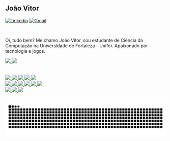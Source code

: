 ## João Vitor


[![Linkedin](https://img.shields.io/badge/-LinkedIn-blue?style=flat&logo=Linkedin&logoColor=white)](https://www.linkedin.com/in/jvrodrigs/)
[![Gmail](https://img.shields.io/badge/-Gmail-c14438?style=flat&logo=Gmail&logoColor=white)](mailto:jvrodrigsuni@edu.unifor.br) 

<br>

Oi, tudo bem? Me chamo João Vitor, sou estudante de Ciência da Computação na Universidade de Fortaleza - Unifor. Apaixonado por tecnologia e jogos. 

<div>
  <a href="https://github.com/jvrodrigs">
  <img height="180em" src="https://github-readme-stats.vercel.app/api?username=jvrodrigs&show_icons=true&theme=dracula&include_all_commits=true&count_private=true"/>
  <img height="180em" src="https://github-readme-stats.vercel.app/api/top-langs/?username=jvrodrigs&layout=compact&langs_count=16&theme=dracula"/>
<div>
<br>
<div style="display: inline_block"><br>
 <img src= "https://img.shields.io/badge/-HTML5-E34F26?style=flat&logo=html5&logoColor=white"> 
 <img src= "https://img.shields.io/badge/-CSS3-1572B6?style=flat&logo=css3&logoColor=white"> 
 <img src= "https://img.shields.io/badge/-JavaScript-black?style=flat&logo=javascript&logoColor=eed718">
 <img src= "https://img.shields.io/badge/-TypeScript-white?style=flat&logo=typescript&logoColor=blue">
 <img src= "https://img.shields.io/badge/-Java-06305b?style=flat&logo=java&logoColor=white"> <br/>
 <img src= "https://img.shields.io/badge/-Python%20-F6CA3E?style=flat&logo=python&logoColor=Dff">
 <img src= "https://img.shields.io/badge/-Visual%20Studio%20Code-2B2B31?style=flat&logo=visual%20studio%20code&logoColor=1A76C5"> 
 <img src= "https://img.shields.io/badge/-Git-black?style=flat&logo=git&logoColor=E34F26"> 
 <img src= "https://img.shields.io/badge/-Docker-208DEC?style=flat&logo=docker&logoColor=white">
 <img src= "https://img.shields.io/badge/-MongoDB-F8F8F8?style=flat&logo=mongodb&logoColor=green">
 <img src= "https://img.shields.io/badge/-PostgreSQL-F8F8F8?style=flat&logo=postgresql&logoColor=31648D"> <br/>
 <img src= "https://img.shields.io/badge/-MySQL-F8F8F8?style=flat&logo=mysql&logoColor=DD732D"> 
 <img src= "https://img.shields.io/badge/-Postman-2B2B31?style=flat&logo=postman&logoColor=EB5824">
 <img src= "https://img.shields.io/badge/-Linux-2B2B31?style=flat&logo=linux&logoColor=EB5824">
</div>
 
##

  
![Snake animation](https://github.com/jvrodrigs/jvrodrigs/blob/output/github-contribution-grid-snake.svg)

